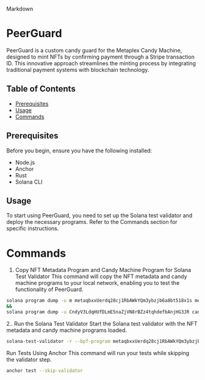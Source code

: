 
Markdown
# PeerGuard

PeerGuard is a custom candy guard for the Metaplex Candy Machine, designed to mint NFTs by confirming payment through a Stripe transaction ID. This innovative approach streamlines the minting process by integrating traditional payment systems with blockchain technology.

## Table of Contents

* [Prerequisites](#prerequisites)
* [Usage](#usage)
* [Commands](#commands)

## Prerequisites

Before you begin, ensure you have the following installed:

* Node.js
* Anchor
* Rust
* Solana CLI

## Usage
To start using PeerGuard, you need to set up the Solana test validator and deploy the necessary programs. Refer to the Commands section for specific instructions.

# Commands
1. Copy NFT Metadata Program and Candy Machine Program for Solana Test Validator
This command will copy the NFT metadata and candy machine programs to your local network, enabling you to test the functionality of PeerGuard.
```bash
solana program dump -u m metaqbxxUerdq28cj1RbAWkYQm3ybzjb6a8bt518x1s metadata.so
&&
solana program dump -u CndyV3LdqHUfDLmE5naZjVN8rBZz4tqhdefbAnjHG3JR candy_machine.so
```
2.. Run the Solana Test Validator
Start the Solana test validator with the NFT metadata and candy machine programs loaded.
```bash
solana-test-validator -r --bpf-program metaqbxxUerdq28cj1RbAWkYQm3ybzjb6a8bt518x1s metadata.so --bpf-program CndyV3LdqHUfDLmE5naZjVN8rBZz4tqhdefbAnjHG3JR candy_machine.so
```

Run Tests Using Anchor
This command will run your tests while skipping the validator step.

```bash
anchor test --skip-validator
```

